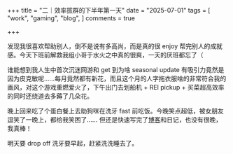 +++
title = "二｜效率拔群的下半年第一天"
date = "2025-07-01"
tags = [
    "work",
    "gaming",
    "blog",
]
comments = true

+++

发现我很喜欢帮助别人，倒不是说有多高尚，而是真的很 enjoy 帮完别人的成就感。今天下班前解救我组小哥于水火之中真的很爽，一天的厌班都忘了（

谁能想到我人生中首次沉迷网游和 get 到为啥 seasonal update 有吸引力竟然是因为皮克敏呢……每月竟然都有新花，而且这个月的人字拖衣服啥的非常符合我的画风，对这个游戏重燃爱火了，下午出门去划船机 + REI pickup + 买菜超高效率的同时还绕道去多薅了几朵花。

晚上回来吃了个蛋白餐上去助狗咪在洗牙 fast 前吃饭。今晚笑点超低，被女朋友逗笑了一晚上，都给我笑困了…… 但还是快速写完了[博客](https://blog.douchi.space/spark-joy-digest-2025-6/?utm_source=daily)和日记，也没有很晚，我真棒！

明天要 drop off 洗牙要早起，赶紧洗洗睡去了。